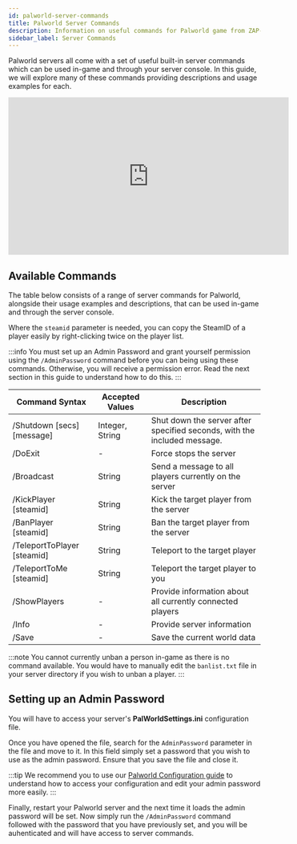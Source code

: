```yaml
---
id: palworld-server-commands
title: Palworld Server Commands
description: Information on useful commands for Palworld game from ZAP-Hosting - ZAP-Hosting.com documentation
sidebar_label: Server Commands
---
```


Palworld servers all come with a set of useful built-in server commands which can be used in-game and through your server console. In this guide, we will explore many of these commands providing descriptions and usage examples for each.

<iframe width="560" height="315" src="https://www.youtube.com/embed/SDZC4-FEdNM" title="YouTube video player" frameborder="0" allow="accelerometer; autoplay; clipboard-write; encrypted-media; gyroscope; picture-in-picture" allowfullscreen></iframe>

## Available Commands

The table below consists of a range of server commands for Palworld, alongside their usage examples and descriptions, that can be used in-game and through the server console.

Where the `steamid` parameter is needed, you can copy the SteamID of a player easily by right-clicking twice on the player list.

:::info
You must set up an Admin Password and grant yourself permission using the `/AdminPassword` command before you can being using these commands. Otherwise, you will receive a permission error. Read the next section in this guide to understand how to do this.
:::

| Command Syntax                 | Accepted Values  | Description | 
| ------------------------------ | ---------------- | ----------- | 
| /Shutdown [secs] [message]     | Integer, String  | Shut down the server after specified seconds, with the included message.         | 
| /DoExit                        | -                | Force stops the server         | 
| /Broadcast                     | String           | Send a message to all players currently on the server        | 
| /KickPlayer [steamid]          | String           | Kick the target player from the server         | 
| /BanPlayer [steamid]           | String           | Ban the target player from the server         | 
| /TeleportToPlayer [steamid]    | String           | Teleport to the target player         | 
| /TeleportToMe [steamid]        | String           | Teleport the target player to you         | 
| /ShowPlayers                   | -                | Provide information about all currently connected players         | 
| /Info                          | -                | Provide server information         | 
| /Save                          | -                | Save the current world data         |

:::note
You cannot currently unban a person in-game as there is no command available. You would have to manually edit the `banlist.txt` file in your server directory if you wish to unban a player.
:::

## Setting up an Admin Password

You will have to access your server's **PalWorldSettings.ini** configuration file.

Once you have opened the file, search for the `AdminPassword` parameter in the file and move to it. In this field simply set a password that you wish to use as the admin password. Ensure that you save the file and close it.

:::tip
We recommend you to use our [Palworld Configuration guide](palworld-configuration.md) to understand how to access your configuration and edit your admin password more easily.
:::

Finally, restart your Palworld server and the next time it loads the admin password will be set. Now simply run the `/AdminPassword` command followed with the password that you have previously set, and you will be auhenticated and will have access to server commands.
